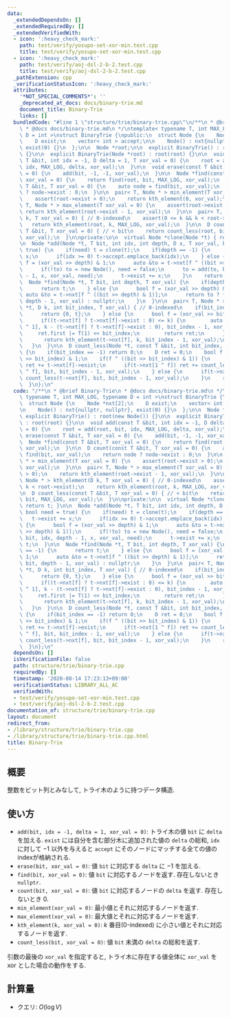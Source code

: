 ```yaml
---
data:
  _extendedDependsOn: []
  _extendedRequiredBy: []
  _extendedVerifiedWith:
  - icon: ':heavy_check_mark:'
    path: test/verify/yosupo-set-xor-min.test.cpp
    title: test/verify/yosupo-set-xor-min.test.cpp
  - icon: ':heavy_check_mark:'
    path: test/verify/aoj-dsl-2-b-2.test.cpp
    title: test/verify/aoj-dsl-2-b-2.test.cpp
  _pathExtension: cpp
  _verificationStatusIcon: ':heavy_check_mark:'
  attributes:
    '*NOT_SPECIAL_COMMENTS*': ''
    _deprecated_at_docs: docs/binary-trie.md
    document_title: Binary-Trie
    links: []
  bundledCode: "#line 1 \"structure/trie/binary-trie.cpp\"\n/**\n * @brief Binary-Trie\n\
    \ * @docs docs/binary-trie.md\n */\ntemplate< typename T, int MAX_LOG, typename\
    \ D = int >\nstruct BinaryTrie {\npublic:\n  struct Node {\n    Node *nxt[2];\n\
    \    D exist;\n    vector< int > accept;\n\n    Node() : nxt{nullptr, nullptr},\
    \ exist(0) {}\n  };\n\n  Node *root;\n\n  explicit BinaryTrie() : root(new Node())\
    \ {}\n\n  explicit BinaryTrie(Node *root) : root(root) {}\n\n  void add(const\
    \ T &bit, int idx = -1, D delta = 1, T xor_val = 0) {\n    root = add(root, bit,\
    \ idx, MAX_LOG, delta, xor_val);\n  }\n\n  void erase(const T &bit, T xor_val\
    \ = 0) {\n    add(bit, -1, -1, xor_val);\n  }\n\n  Node *find(const T &bit, T\
    \ xor_val = 0) {\n    return find(root, bit, MAX_LOG, xor_val);\n  }\n\n  D count(const\
    \ T &bit, T xor_val = 0) {\n    auto node = find(bit, xor_val);\n    return node\
    \ ? node->exist : 0;\n  }\n\n  pair< T, Node * > min_element(T xor_val = 0) {\n\
    \    assert(root->exist > 0);\n    return kth_element(0, xor_val);\n  }\n\n  pair<\
    \ T, Node * > max_element(T xor_val = 0) {\n    assert(root->exist > 0);\n   \
    \ return kth_element(root->exist - 1, xor_val);\n  }\n\n  pair< T, Node * > kth_element(D\
    \ k, T xor_val = 0) { // 0-indexed\n    assert(0 <= k && k < root->exist);\n \
    \   return kth_element(root, k, MAX_LOG, xor_val);\n  }\n\n  D count_less(const\
    \ T &bit, T xor_val = 0) { // < bit\n    return count_less(root, bit, MAX_LOG,\
    \ xor_val);\n  }\n\nprivate:\n\n  virtual Node *clone(Node *t) { return t; }\n\
    \n  Node *add(Node *t, T bit, int idx, int depth, D x, T xor_val, bool need =\
    \ true) {\n    if(need) t = clone(t);\n    if(depth == -1) {\n      t->exist +=\
    \ x;\n      if(idx >= 0) t->accept.emplace_back(idx);\n    } else {\n      bool\
    \ f = (xor_val >> depth) & 1;\n      auto &to = t->nxt[f ^ ((bit >> depth) & 1)];\n\
    \      if(!to) to = new Node(), need = false;\n      to = add(to, bit, idx, depth\
    \ - 1, x, xor_val, need);\n      t->exist += x;\n    }\n    return t;\n  }\n\n\
    \  Node *find(Node *t, T bit, int depth, T xor_val) {\n    if(depth == -1) {\n\
    \      return t;\n    } else {\n      bool f = (xor_val >> depth) & 1;\n     \
    \ auto &to = t->nxt[f ^ ((bit >> depth) & 1)];\n      return to ? find(to, bit,\
    \ depth - 1, xor_val) : nullptr;\n    }\n  }\n\n  pair< T, Node * > kth_element(Node\
    \ *t, D k, int bit_index, T xor_val) { // 0-indexed\n    if(bit_index == -1) {\n\
    \      return {0, t};\n    } else {\n      bool f = (xor_val >> bit_index) & 1;\n\
    \      if((t->nxt[f] ? t->nxt[f]->exist : 0) <= k) {\n        auto ret = kth_element(t->nxt[f\
    \ ^ 1], k - (t->nxt[f] ? t->nxt[f]->exist : 0), bit_index - 1, xor_val);\n   \
    \     ret.first |= T(1) << bit_index;\n        return ret;\n      } else {\n \
    \       return kth_element(t->nxt[f], k, bit_index - 1, xor_val);\n      }\n \
    \   }\n  }\n\n  D count_less(Node *t, const T &bit, int bit_index, T xor_val)\
    \ {\n    if(bit_index == -1) return 0;\n    D ret = 0;\n    bool f = (xor_val\
    \ >> bit_index) & 1;\n    if(f ^ ((bit >> bit_index) & 1)) {\n      if(t->nxt[f])\
    \ ret += t->nxt[f]->exist;\n      if(t->nxt[1 ^ f]) ret += count_less(t->nxt[1\
    \ ^ f], bit, bit_index - 1, xor_val);\n    } else {\n      if(t->nxt[f]) ret +=\
    \ count_less(t->nxt[f], bit, bit_index - 1, xor_val);\n    }\n    return ret;\n\
    \  }\n};\n"
  code: "/**\n * @brief Binary-Trie\n * @docs docs/binary-trie.md\n */\ntemplate<\
    \ typename T, int MAX_LOG, typename D = int >\nstruct BinaryTrie {\npublic:\n\
    \  struct Node {\n    Node *nxt[2];\n    D exist;\n    vector< int > accept;\n\
    \n    Node() : nxt{nullptr, nullptr}, exist(0) {}\n  };\n\n  Node *root;\n\n \
    \ explicit BinaryTrie() : root(new Node()) {}\n\n  explicit BinaryTrie(Node *root)\
    \ : root(root) {}\n\n  void add(const T &bit, int idx = -1, D delta = 1, T xor_val\
    \ = 0) {\n    root = add(root, bit, idx, MAX_LOG, delta, xor_val);\n  }\n\n  void\
    \ erase(const T &bit, T xor_val = 0) {\n    add(bit, -1, -1, xor_val);\n  }\n\n\
    \  Node *find(const T &bit, T xor_val = 0) {\n    return find(root, bit, MAX_LOG,\
    \ xor_val);\n  }\n\n  D count(const T &bit, T xor_val = 0) {\n    auto node =\
    \ find(bit, xor_val);\n    return node ? node->exist : 0;\n  }\n\n  pair< T, Node\
    \ * > min_element(T xor_val = 0) {\n    assert(root->exist > 0);\n    return kth_element(0,\
    \ xor_val);\n  }\n\n  pair< T, Node * > max_element(T xor_val = 0) {\n    assert(root->exist\
    \ > 0);\n    return kth_element(root->exist - 1, xor_val);\n  }\n\n  pair< T,\
    \ Node * > kth_element(D k, T xor_val = 0) { // 0-indexed\n    assert(0 <= k &&\
    \ k < root->exist);\n    return kth_element(root, k, MAX_LOG, xor_val);\n  }\n\
    \n  D count_less(const T &bit, T xor_val = 0) { // < bit\n    return count_less(root,\
    \ bit, MAX_LOG, xor_val);\n  }\n\nprivate:\n\n  virtual Node *clone(Node *t) {\
    \ return t; }\n\n  Node *add(Node *t, T bit, int idx, int depth, D x, T xor_val,\
    \ bool need = true) {\n    if(need) t = clone(t);\n    if(depth == -1) {\n   \
    \   t->exist += x;\n      if(idx >= 0) t->accept.emplace_back(idx);\n    } else\
    \ {\n      bool f = (xor_val >> depth) & 1;\n      auto &to = t->nxt[f ^ ((bit\
    \ >> depth) & 1)];\n      if(!to) to = new Node(), need = false;\n      to = add(to,\
    \ bit, idx, depth - 1, x, xor_val, need);\n      t->exist += x;\n    }\n    return\
    \ t;\n  }\n\n  Node *find(Node *t, T bit, int depth, T xor_val) {\n    if(depth\
    \ == -1) {\n      return t;\n    } else {\n      bool f = (xor_val >> depth) &\
    \ 1;\n      auto &to = t->nxt[f ^ ((bit >> depth) & 1)];\n      return to ? find(to,\
    \ bit, depth - 1, xor_val) : nullptr;\n    }\n  }\n\n  pair< T, Node * > kth_element(Node\
    \ *t, D k, int bit_index, T xor_val) { // 0-indexed\n    if(bit_index == -1) {\n\
    \      return {0, t};\n    } else {\n      bool f = (xor_val >> bit_index) & 1;\n\
    \      if((t->nxt[f] ? t->nxt[f]->exist : 0) <= k) {\n        auto ret = kth_element(t->nxt[f\
    \ ^ 1], k - (t->nxt[f] ? t->nxt[f]->exist : 0), bit_index - 1, xor_val);\n   \
    \     ret.first |= T(1) << bit_index;\n        return ret;\n      } else {\n \
    \       return kth_element(t->nxt[f], k, bit_index - 1, xor_val);\n      }\n \
    \   }\n  }\n\n  D count_less(Node *t, const T &bit, int bit_index, T xor_val)\
    \ {\n    if(bit_index == -1) return 0;\n    D ret = 0;\n    bool f = (xor_val\
    \ >> bit_index) & 1;\n    if(f ^ ((bit >> bit_index) & 1)) {\n      if(t->nxt[f])\
    \ ret += t->nxt[f]->exist;\n      if(t->nxt[1 ^ f]) ret += count_less(t->nxt[1\
    \ ^ f], bit, bit_index - 1, xor_val);\n    } else {\n      if(t->nxt[f]) ret +=\
    \ count_less(t->nxt[f], bit, bit_index - 1, xor_val);\n    }\n    return ret;\n\
    \  }\n};\n"
  dependsOn: []
  isVerificationFile: false
  path: structure/trie/binary-trie.cpp
  requiredBy: []
  timestamp: '2020-08-14 17:23:13+09:00'
  verificationStatus: LIBRARY_ALL_AC
  verifiedWith:
  - test/verify/yosupo-set-xor-min.test.cpp
  - test/verify/aoj-dsl-2-b-2.test.cpp
documentation_of: structure/trie/binary-trie.cpp
layout: document
redirect_from:
- /library/structure/trie/binary-trie.cpp
- /library/structure/trie/binary-trie.cpp.html
title: Binary-Trie
---
```

## 概要

整数をビット列とみなして, トライ木のように持つデータ構造.


## 使い方

* `add(bit, idx = -1, delta = 1, xor_val = 0)`: トライ木の値 `bit` に `delta` を加える. `exist` には自分を含む部分木に追加された値の `delta` の総和, `idx` に対して $-1$ 以外を与えると `accept` にそのノードにマッチする全ての値のindexが格納される.
* `erase(bit, xor_val = 0)`: 値 `bit` に対応する `delta` に $-1$ を加える.
* `find(bit, xor_val = 0)`: 値 `bit` に対応するノードを返す. 存在しないとき `nullptr`.
* `count(bit, xor_val = 0)`: 値 `bit` に対応するノードの `delta` を返す. 存在しないとき $0$.
* `min_element(xor_val = 0)`: 最小値とそれに対応するノードを返す.
* `max_element(xor_val = 0)`: 最大値とそれに対応するノードを返す.
* `kth_element(k, xor_val = 0)`: $k$ 番目(0-indexed) に小さい値とそれに対応するノードを返す.
* `count_less(bit, xor_val = 0)`: 値 `bit` 未満の `delta` の総和を返す.

引数の最後の `xor_val` を指定すると, トライ木に存在する値全体に `xor_val` を xor とした場合の動作をする.

## 計算量

* クエリ: $O(\log V)$ 
